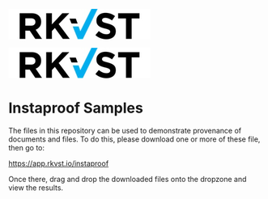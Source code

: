 ![Logo](https://raw.githubusercontent.com/mr8kc/test12/main/RKVST_Logo_RGB_280x60px.jpg?token=GHSAT0AAAAAACBVJTSKHPPX2DQYUHABPDDSZCH35OQ)

![Logo](https://raw.githubusercontent.com/mr8kc/test12/main/RKVST_Logo_RGB_280x60px.jpg)


# Instaproof Samples

The files in this repository can be used to demonstrate provenance of documents and files. To do this, please download one or more of these file, then go to:

https://app.rkvst.io/instaproof

Once there, drag and drop the downloaded files onto the dropzone and view the results.
